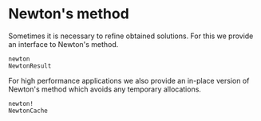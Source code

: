 # Newton's method

Sometimes it is necessary to refine obtained solutions.
For this we provide an interface to Newton's method.

```@docs
newton
NewtonResult
```

For high performance applications we also provide an in-place version of Newton's method
which avoids any temporary allocations.
```@docs
newton!
NewtonCache
```
